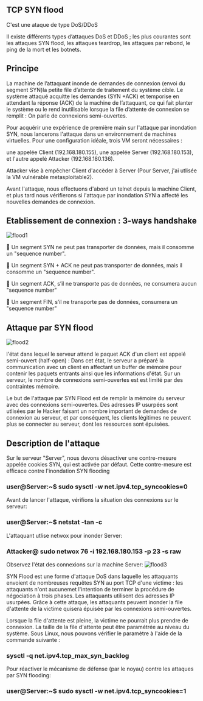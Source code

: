 ## TCP SYN flood

C'est une ataque de type DoS/DDoS

Il existe différents types d’attaques DoS et DDoS ; les plus courantes sont les attaques SYN flood, les attaques teardrop, les attaques par rebond, le ping de la mort et les botnets.

## Principe

La machine de l’attaquant inonde de demandes de connexion (envoi du segment SYN)la petite file d’attente de traitement du système cible. Le système attaqué acquitte les demandes (SYN +ACK) et temporise en attendant la réponse (ACK) de la machine de l’attaquant, ce qui fait planter le système ou le rend inutilisable lorsque la file d’attente de connexion se remplit : On parle de connexions semi-ouvertes.

Pour acquérir une expérience de première main sur l'attaque par inondation SYN, nous lancerons l'attaque dans un environnement de machines virtuelles. Pour une configuration idéale, trois VM seront nécessaires :

une appelée Client (192.168.180.155), une appelée Server (192.168.180.153), et l'autre appelé Attacker (192.168.180.136). 

Attacker vise à empêcher Client d'accèder à Server (Pour Server, j'ai utlisée la VM vulnérable metasploitable2).

Avant l'attaque, nous effectuons d'abord un telnet depuis la machine Client, et plus tard nous vérifierons si l'attaque par inondation SYN a affecté les nouvelles demandes de connexion.

## Etablissement de connexion : 3-ways handshake

![flood1](https://github.com/aabda2000/sti3a-security/assets/38082725/f44f0de0-aca0-4285-b6ca-afb559d17efb)

🚩 Un segment SYN ne peut pas transporter de données, mais il consomme un "sequence number".

🚩 Un segment SYN + ACK ne peut pas transporter de données, mais il consomme un "sequence number".

🚩 Un segment ACK, s’il ne transporte pas de données, ne consumera aucun  "sequence number"

🚩 Un segment FIN, s’il ne transporte pas de données, consumera un "sequence number"


## Attaque par SYN flood

![flood2](https://github.com/aabda2000/sti3a-security/assets/38082725/ce691b7e-a8b1-4cb3-8886-01c1ad5862ac)

l'état dans lequel le serveur attend le paquet ACK d'un client est appelé semi-ouvert (half-open) : Dans cet état, le serveur a préparé la communication avec un client en affectant un buffer de mémoire pour contenir les paquets entrants ainsi que les informations d'état. Sur un serveur, le nombre de connexions semi-ouvertes est est limité par des contraintes mémoire.

Le but de l'attaque par SYN Flood est de remplir la mémoire du serveur avec des connexions semi-ouvertes. Des adresses IP usurpées sont utlisées par le Hacker faisant un nombre important de demandes de connexion au serveur, et par conséquent, les clients légitimes ne peuvent plus se connecter au serveur, dont les ressources sont épuisées.

## Description de l'attaque

Sur le serveur "Server", nous devons désactiver une contre-mesure appelée cookies SYN, qui est activée par défaut. Cette contre-mesure est efficace contre l'inondation SYN flooding

### user@Server:~$ sudo sysctl -w net.ipv4.tcp_syncookies=0

Avant de lancer l'attaque, vérifions la situation des connexions sur le serveur:

### user@Server:~$ netstat -tan -c

L'attaquant utlise netwox pour inonder Server:

### Attacker@ sudo netwox 76 -i 192.168.180.153 -p 23 -s raw

Observez l'état des connexions sur la machine Server:
![flood3](https://github.com/aabda2000/sti3a-security/assets/38082725/b885b8d7-a55f-4d02-9b11-4a976d79f4f2)

SYN Flood est une forme d'attaque DoS dans laquelle les attaquants envoient de nombreuses requêtes SYN au port TCP d'une victime : les attaquants n'ont aucunemet l'intention de terminer la procédure de négociation à trois phases. Les attaquants utilisent des adresses IP usurpées. Grâce à cette attaque, les attaquants peuvent inonder la file d'attente de la victime quisera épuisée par les connexions semi-ouvertes.

Lorsque la file d'attente est pleine, la victime ne pourrait plus prendre de connexion. La taille de la file d'attente peut être paramétrée au niveau du système. Sous Linux, nous pouvons vérifier le paramètre à l'aide de la commande suivante : 

### sysctl -q net.ipv4.tcp_max_syn_backlog

Pour réactiver le mécanisme de défense (par le noyau) contre les attaques par SYN flooding:
### user@Server:~$ sudo sysctl -w net.ipv4.tcp_syncookies=1


